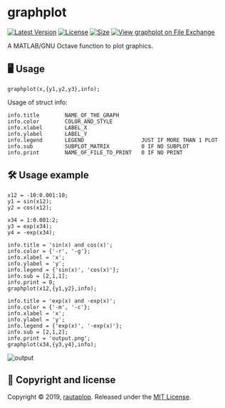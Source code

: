 # graphplot
[![Latest Version](https://img.shields.io/github/release/rautaplop/graphplot)](https://github.com/rautaplop/graphplot/releases)
[![License       ](https://img.shields.io/github/license/rautaplop/graphplot)](LICENSE)
[![Size          ](https://img.shields.io/github/repo-size/rautaplop/graphplot)](README.md)
[![View graphplot on File Exchange](https://www.mathworks.com/matlabcentral/images/matlab-file-exchange.svg)](https://es.mathworks.com/matlabcentral/fileexchange/77753-graphplot)

A MATLAB/GNU Octave function to plot graphics.

## 🖥 Usage
```
graphplot(x,{y1,y2,y3},info);
```
Usage of struct info:
```
info.title        NAME_OF_THE_GRAPH
info.color        COLOR_AND_STYLE
info.xlabel       LABEL_X
info.ylabel       LABEL_Y
info.legend       LEGEND                  JUST IF MORE THAN 1 PLOT
info.sub          SUBPLOT_MATRIX          0 IF NO SUBPLOT
info.print        NAME_OF_FILE_TO_PRINT   0 IF NO PRINT
```

## 🛠 Usage example
```
x12 = -10:0.001:10;
y1 = sin(x12);
y2 = cos(x12);

x34 = 1:0.001:2;
y3 = exp(x34);
y4 = -exp(x34);

info.title = 'sin(x) and cos(x)';
info.color = {'-r', '-g'};
info.xlabel = 'x';
info.ylabel = 'y';
info.legend = {'sin(x)', 'cos(x)'};
info.sub = [2,1,1];
info.print = 0;
graphplot(x12,{y1,y2},info);

info.title = 'exp(x) and -exp(x)';
info.color = {'-m', '-c'};
info.xlabel = 'x';
info.ylabel = 'y';
info.legend = {'exp(x)', '-exp(x)'};
info.sub = [2,1,2];
info.print = 'output.png';
graphplot(x34,{y3,y4},info);
```
![output](https://raw.githubusercontent.com/rautaplop/graphplot/master/doc/output.png)

## 📝 Copyright and license
Copyright © 2019, [rautaplop](https://github.com/rautaplop). Released under the [MIT License](LICENSE).
